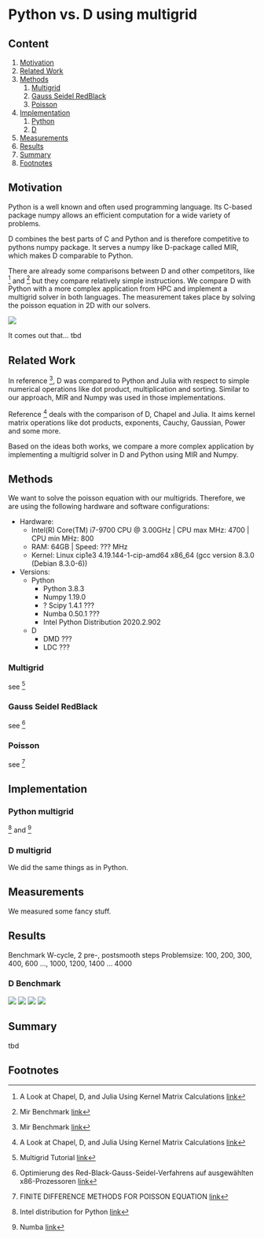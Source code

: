 # Python vs. D using multigrid


##  Content
1. [Motivation](#motivation)
2. [Related Work](#related-work)
3. [Methods](#methods)
    1. [Multigrid](#multigrid)
    2. [Gauss Seidel RedBlack](#gauss-seidel-redblack)
    3. [Poisson](#poisson)
4. [Implementation](#implementation)
    1. [Python](#python-multigrid)
    2. [D](#d-multigrid)
5. [Measurements](#measurements)
6. [Results](#results)
7. [Summary](#summary)
8. [Footnotes](#footnotes)

## Motivation

Python is a well known and often used programming language. Its C-based package numpy allows an efficient computation for a wide variety of problems.

D combines the best parts of C and Python and is therefore competitive to pythons numpy package. It serves a numpy like D-package called MIR, which makes D comparable to Python.

There are already some comparisons between D and other competitors, like [^fn1] and [^fn2] but they compare relatively simple instructions.
We compare D with Python with a more complex application from HPC and implement a multigrid solver in both languages. The measurement takes place by solving the poisson equation in 2D with our solvers.

![](graphs/heatmap.gif?raw=true)

It comes out that... tbd

## Related Work

In reference [^fn2], D was compared to Python and Julia with respect to simple numerical operations like dot product, multiplication and sorting. Similar to our approach, MIR and Numpy was used in those implementations.

Reference [^fn1] deals with the comparison of D, Chapel and Julia. It aims kernel matrix operations like dot products, exponents, Cauchy, Gaussian, Power and some more.

Based on the ideas both works, we compare a more complex application by implementing a multigrid solver in D and Python using MIR and Numpy.

## Methods
We want to solve the poisson equation with our multigrids. Therefore, we are using the following hardware and software configurations:
* Hardware:
    * Intel(R) Core(TM) i7-9700 CPU @ 3.00GHz | CPU max MHz: 4700 | CPU min MHz: 800
    * RAM: 64GB | Speed: ??? MHz
    * Kernel: Linux cip1e3 4.19.144-1-cip-amd64 x86_64 (gcc version 8.3.0 (Debian 8.3.0-6))
* Versions:
    * Python
        * Python 3.8.3
        * Numpy 1.19.0
        * ? Scipy 1.4.1 ???
        * Numba 0.50.1 ???
        * Intel Python Distribution 2020.2.902
    * D
        * DMD ???
        * LDC ???

### Multigrid
see [^fn7]
### Gauss Seidel RedBlack
see [^fn3]
### Poisson
see [^fn4]

## Implementation
### Python multigrid
[^fn5] and [^fn6]
### D multigrid
We did the same things as in Python.

## Measurements
We measured some fancy stuff.

## Results
Benchmark W-cycle, 2 pre-, postsmooth steps
Problemsize: 100, 200, 300, 400, 600 ..., 1000, 1200, 1400 ... 4000

### D Benchmark

![](graphs/cip1e32109_flops.png?raw=true)
![](graphs/cip1e32109_time.png?raw=true)
![](graphs/cip1e32109_FLOPS_subplots.png?raw=true)
![](graphs/cip1e32109_time_subplots.png?raw=true)

## Summary

tbd

## Footnotes

[^fn1]: A Look at Chapel, D, and Julia Using Kernel Matrix Calculations [link](https://dlang.org/blog/2020/06/03/a-look-at-chapel-d-and-julia-using-kernel-matrix-calculations/)
[^fn2]: Mir Benchmark [link](https://github.com/tastyminerals/mir_benchmarks)
[^fn3]: Optimierung des Red-Black-Gauss-Seidel-Verfahrens auf ausgewählten x86-Prozessoren [link](https://www10.cs.fau.de/publications/theses/2005/Stuermer_SA_2005.pdf)
[^fn4]: FINITE DIFFERENCE METHODS FOR POISSON EQUATION [link](https://www.math.uci.edu/~chenlong/226/FDM.pdf)
[^fn5]: Intel distribution for Python [link](https://software.intel.com/content/www/us/en/develop/tools/distribution-for-python.html)
[^fn6]: Numba [link](https://numba.pydata.org/)
[^fn7]: Multigrid Tutorial [link](https://www.math.ust.hk/~mawang/teaching/math532/mgtut.pdf)
